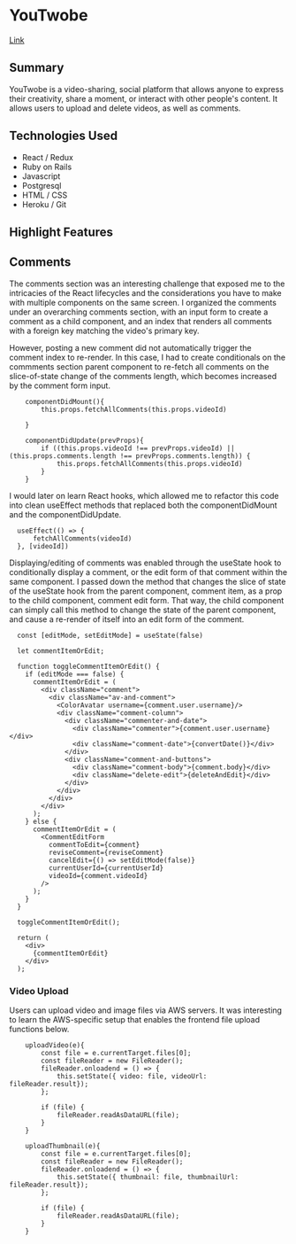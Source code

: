 # YouTwobe

[Link](https://youtwobe3.herokuapp.com/)

## Summary
YouTwobe is a video-sharing, social platform that allows anyone to express their creativity, share a moment, or interact with other people's content. It allows users to upload and delete videos, as well as comments. 

## Technologies Used
* React / Redux
* Ruby on Rails
* Javascript
* Postgresql
* HTML / CSS
* Heroku / Git

## Highlight Features

## Comments
The comments section was an interesting challenge that exposed me to the intricacies of the React lifecycles and the considerations you have to make with multiple components on the same screen. I organized the comments under an overarching comments section, with an input form to create a comment as a child component, and an index that renders all comments with a foreign key matching the video's primary key. 

However, posting a new comment did not automatically trigger the comment index to re-render. In this case, I had to create conditionals on the commments section parent component to re-fetch all comments on the slice-of-state change of the comments length, which becomes increased by the comment form input. 

```
    componentDidMount(){
        this.props.fetchAllComments(this.props.videoId)
    
    }

    componentDidUpdate(prevProps){
        if ((this.props.videoId !== prevProps.videoId) || (this.props.comments.length !== prevProps.comments.length)) {
            this.props.fetchAllComments(this.props.videoId)
        }
    }
```

I would later on learn React hooks, which allowed me to refactor this code into clean useEffect methods that replaced both the componentDidMount and the componentDidUpdate.

```
  useEffect(() => {
      fetchAllComments(videoId)
  }, [videoId])

```

Displaying/editing of comments was enabled through the useState hook to conditionally display a comment, or the edit form of that comment within the same component. I passed down the method that changes the slice of state of the useState hook from the parent component, comment item, as a prop to the child component, comment edit form. That way, the child component can simply call this method to change the state of the parent component, and cause a re-render of itself into an edit form of the comment.
```
  const [editMode, setEditMode] = useState(false)
 
  let commentItemOrEdit; 

  function toggleCommentItemOrEdit() {
    if (editMode === false) {
      commentItemOrEdit = (
        <div className="comment">
          <div className="av-and-comment">
            <ColorAvatar username={comment.user.username}/>
            <div className="comment-column">
              <div className="commenter-and-date">
                <div className="commenter">{comment.user.username}</div>
                <div className="comment-date">{convertDate()}</div>
              </div>
              <div className="comment-and-buttons">
                <div className="comment-body">{comment.body}</div>
                <div className="delete-edit">{deleteAndEdit}</div>
              </div>
            </div>
          </div>
        </div>
      );
    } else {
      commentItemOrEdit = (
        <CommentEditForm
          commentToEdit={comment}
          reviseComment={reviseComment}
          cancelEdit={() => setEditMode(false)}
          currentUserId={currentUserId}
          videoId={comment.videoId}
        />
      );
    }
  }

  toggleCommentItemOrEdit();

  return (
    <div>
      {commentItemOrEdit}
    </div>
  );
```

### Video Upload
Users can upload video and image files via AWS servers. It was interesting to learn the AWS-specific setup that enables the frontend file upload functions below.
```
    uploadVideo(e){
        const file = e.currentTarget.files[0];
        const fileReader = new FileReader();
        fileReader.onloadend = () => {
            this.setState({ video: file, videoUrl: fileReader.result});
        };

        if (file) {
            fileReader.readAsDataURL(file);
        }
    }

    uploadThumbnail(e){
        const file = e.currentTarget.files[0];
        const fileReader = new FileReader();
        fileReader.onloadend = () => {
            this.setState({ thumbnail: file, thumbnailUrl: fileReader.result});
        };

        if (file) {
            fileReader.readAsDataURL(file);
        }
    }
```



